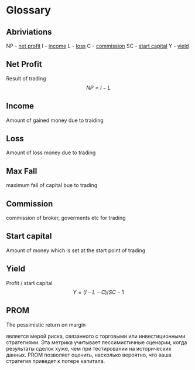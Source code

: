# Glossary
## Abriviations
NP - [net profit](#net-profit)
I - [income](#income)
L - [loss](#loss)
C - [commission](#commission)
SC - [start capital](#start-capital)
Y - [yield](#yield)
## Net Profit
Result of trading
$$NP = I - L$$

## Income
Amount of gained money due to traiding

## Loss
Amount of loss money due to trading 

## Max Fall
maximum fall of capital bue to trading

## Commission 
commission of broker, goverments etc for trading

## Start capital
Amount of money which is set at the start point of trading

## Yield
Profit / start capital
$$Y = (I - L - C)/SC - 1$$

## PROM
The pessimistic return on margin

является мерой риска, связанного с торговыми или инвестиционными стратегиями. Эта метрика учитывает пессимистичные сценарии, когда результаты сделок хуже, чем при тестировании на исторических данных. PROM позволяет оценить, насколько вероятно, что ваша стратегия приведет к потере капитала.
